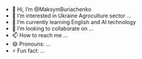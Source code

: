 - 👋 Hi, I’m @MaksymBuriachenko
- 👀 I’m interested in Ukraine Agroculture sector ...
- 🌱 I’m currently learning English and AI technology
- 💞️ I’m looking to collaborate on ...
- 📫 How to reach me     ...
- 😄 Pronouns: ...
- ⚡ Fun fact: ...

<!---
MaksymBuriachenko/MaksymBuriachenko is a ✨ special ✨ repository because its `README.md` (this file) appears on your GitHub profile.
You can click the Preview link to take a look at your changes.
--->
